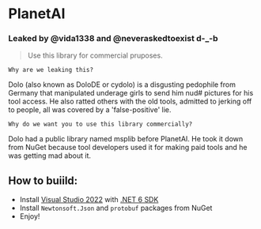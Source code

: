 # PlanetAI

### Leaked by @vida1338 and @neveraskedtoexist d-_-b

> Use this library for commercial pruposes.

```Why are we leaking this?```

Dolo (also known as DoloDE or cydolo) is a disgusting pedophile from Germany that manipulated underage girls to send him nud# pictures for his tool access. He also ratted others with the old tools, admitted to jerking off to people, all was covered by a 'false-positive' lie.

```Why do we want you to use this library commercially?```

Dolo had a public library named msplib before PlanetAI. He took it down from NuGet because tool developers used it for making paid tools and he was getting mad about it.

## How to buiild:
- Install [Visual Studio 2022](https://visualstudio.microsoft.com/en/vs/) with [.NET 6 SDK](https://dotnet.microsoft.com/en-us/download/dotnet/6.0)
- Install ```Newtonsoft.Json``` and ```protobuf``` packages from NuGet
- Enjoy!
